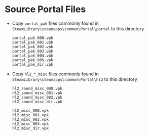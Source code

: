# Source Portal Files

- Copy `portal_pak` files commonly found in `SteamLibrary\steamapps\common\Portal\portal` to this directory
  ```
  portal_pak_000.vpk  
  portal_pak_001.vpk  
  portal_pak_002.vpk  
  portal_pak_003.vpk  
  portal_pak_004.vpk  
  portal_pak_005.vpk  
  portal_pak_dir.vpk
  ```
- Copy `hl2_*_misc` files commonly found in `SteamLibrary\steamapps\common\Portal\hl2` to this directory
  ```
  hl2_sound_misc_000.vpk
  hl2_sound_misc_001.vpk
  hl2_sound_misc_002.vpk
  hl2_sound_misc_dir.vpk

  hl2_misc_000.vpk
  hl2_misc_001.vpk
  hl2_misc_002.vpk
  hl2_misc_003.vpk
  hl2_misc_dir.vpk
  ```
